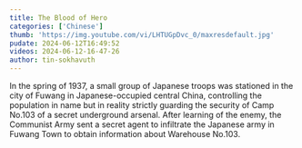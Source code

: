 ```yaml
---
title: The Blood of Hero
categories: ['Chinese']
thumb: 'https://img.youtube.com/vi/LHTUGpDvc_0/maxresdefault.jpg'
pudate: 2024-06-12T16:49:52
videos: 2024-06-12-16-47-26
author: tin-sokhavuth
---
```

In the spring of 1937, a small group of Japanese troops was stationed in the city of Fuwang in Japanese-occupied central China, controlling the population in name but in reality strictly guarding the security of Camp No.103 of a secret underground arsenal. After learning of the enemy, the Communist Army sent a secret agent to infiltrate the Japanese army in Fuwang Town to obtain information about Warehouse No.103.